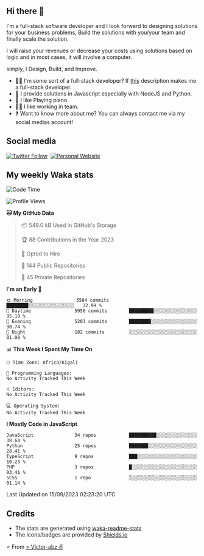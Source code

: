 ## Hi there 👋
I'm a full-stack software developer and I look forward to designing solutions for your business problems, Build the solutions with you/your team and finally scale the solution.

I will raise your revenues or decrease your costs using solutions based on logic and in most cases, it will involve a computer.

simply, I Design, Build, and Improve.

- 👨‍💻 I'm some sort of a full-stack developer? If [this](https://www.w3schools.com/whatis/whatis_fullstack.asp) description makes me a full-stack developer.
- 🌱 I provide solutions in Javascript especially with NodeJS and Python. 
- 🎹 I like Playing piano.
- 👯‍♀️ I like working in team.
- ❓ Want to know more about me? You can always contact me via my social medias account!

## Social media
[![Twitter Follow](https://img.shields.io/twitter/follow/vicky_abz?color=%231DA1F2&label=Twitter&style=for-the-badge&logo=twitter&logoColor=ffffff)](https://twitter.com/vicky_abz)
‎‎ [![Personal Website](https://img.shields.io/static/v1?label=visit&message=victor-abz.com&color=%235F021F&style=for-the-badge)](https://victor-abz.com/)

## My weekly Waka stats
<!--START_SECTION:waka-->
![Code Time](http://img.shields.io/badge/Code%20Time-819%20hrs%2039%20mins-blue)

![Profile Views](http://img.shields.io/badge/Profile%20Views-4-blue)

**🐱 My GitHub Data** 

> 📦 549.0 kB Used in GitHub's Storage 
 > 
> 🏆 88 Contributions in the Year 2023
 > 
> 💼 Opted to Hire
 > 
> 📜 144 Public Repositories 
 > 
> 🔑 45 Private Repositories 
 > 
**I'm an Early 🐤** 

```text
🌞 Morning                5584 commits        ████████░░░░░░░░░░░░░░░░░   32.99 % 
🌆 Daytime                5956 commits        █████████░░░░░░░░░░░░░░░░   35.19 % 
🌃 Evening                5203 commits        ████████░░░░░░░░░░░░░░░░░   30.74 % 
🌙 Night                  182 commits         ░░░░░░░░░░░░░░░░░░░░░░░░░   01.08 % 
```


📊 **This Week I Spent My Time On** 

```text
🕑︎ Time Zone: Africa/Kigali

💬 Programming Languages: 
No Activity Tracked This Week

🔥 Editors: 
No Activity Tracked This Week

💻 Operating System: 
No Activity Tracked This Week
```

**I Mostly Code in JavaScript** 

```text
JavaScript               34 repos            ██████████░░░░░░░░░░░░░░░   38.64 % 
Python                   25 repos            ███████░░░░░░░░░░░░░░░░░░   28.41 % 
TypeScript               9 repos             ███░░░░░░░░░░░░░░░░░░░░░░   10.23 % 
PHP                      3 repos             █░░░░░░░░░░░░░░░░░░░░░░░░   03.41 % 
SCSS                     1 repo              ░░░░░░░░░░░░░░░░░░░░░░░░░   01.14 % 
```




 Last Updated on 15/09/2023 02:23:20 UTC
<!--END_SECTION:waka-->

## Credits
- The stats are generated using [waka-readme-stats](https://github.com/anmol098/waka-readme-stats)
- The icons/badges are provided by [Shields.io](https://shields.io/)

⭐️ From [> Victor-abz ✌](https://victor-abz.com/)
